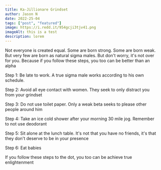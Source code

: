 ```yaml
---
title: Ka-Jillionare Grindset
author: Jason N
date: 2022-25-04
tags: ["post", "featured"]
image: https://i.redd.it/954gcji3tjv41.png
imageAlt: this is a test
description: lorem
---
```


Not everyone is created equal. Some are born strong. Some are born weak. But very few are born as natural sigma males. But don't worry, it's not over for you. Because if you follow these steps, you too can be better than an alpha

Step 1: Be late to work. A true sigma male works according to his own schedule. 



Step 2: Avoid all eye contact with women. They seek to only distract you from your grindset



Step 3: Do not use toilet paper.  Only a weak beta seeks to please other people around him



Step 4: Take an ice cold shower after your morning 30 mile jog. Remember to not use deodorant



Step 5: Sit alone at the lunch table. It's not that you have no friends, it's that they don't deserve to be in your presence




Step 6: Eat babies




If you follow these steps to the dot, you too can be achieve true enlightenment
